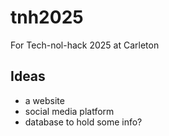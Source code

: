 # tnh2025

For Tech-nol-hack 2025 at Carleton

## Ideas
- a website
- social media platform 
- database to hold some info?
